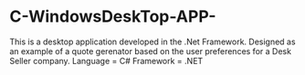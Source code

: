 # C-WindowsDeskTop-APP-
This is a desktop application developed in the .Net Framework. 
Designed as an example of a quote gerenator based on the user preferences for a Desk Seller company.
Language =  C#
Framework = .NET

